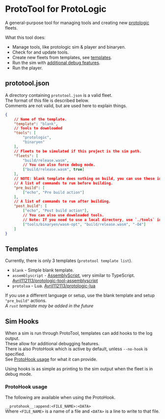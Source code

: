 # ProtoTool for ProtoLogic
A general-purpose tool for managing tools and creating new [protologic](https://github.com/Protologic/Release) fleets.  

What this tool does:  
- Manage tools, like protologic sim & player and binaryen.  
- Check for and update tools.   
- Create new fleets from templates, see [templates](#templates).  
- Run the sim with [additional debug features](#sim-hooks).  
- Run the player.  


## prototool.json
A directory containing `prototool.json` is a valid fleet.  
The format of this file is described below.  
Comments are not valid, but are used here to explain things.  
```json
{
	// Name of the template.
	"template": "blank",
	// Tools to downloaded
	"tools": [
		"protologic",
		"binaryen"
	],
	// Fleets to be simulated if this project is the sim path.
	"fleets": [
		"build/release.wasm",
		// You can also force debug mode.
		["build/release.wasm", true]
	],
	// NOTE: blank template does nothing on build, you can use these instead.
	// A list of commands to run before building.
	"pre_build": [
		["echo", "Pre build action"]
	],
	// A list of commands to run after building.
	"post_build": [
		["echo", "Post build action"],
		// You can also use downloaded tools.
		// Note: If you need to use a local directory, use `./tools` instead.
		["tools/binaryen/wasm-opt", "build/release.wasm", "-O4"]
	]
}
```


## Templates
Currently, there is only 3 templates (`prototool template list`).  
- `blank` - Simple blank template.  
- `assemblyscript` - [AssemblyScript](https://www.assemblyscript.org/), very similar to TypeScript.  [Avril112113/protologic-tool-assemblyscript](https://github.com/Avril112113/protologic-tool-assemblyscript)    
- `protolua` - Lua. [Avril112113/protologic-lua](https://github.com/Avril112113/protologic-lua)  

If you use a different language or setup, use the blank template and setup `"pre_build"` actions.  
*A `rust` template may be added in the future*  


## Sim Hooks
When a sim is run through ProtoTool, templates can add hooks to the log output.  
These allow for additional debugging features.  
There is also ProtoHook which is active by default, unless `--no-hook` is specified.  
See [ProtoHook usage](#protohook-usage) for what it can provide.  

Using hooks is as simple as printing to the sim output when the fleet is in debug mode.  


### ProtoHook usage
The following are available when using the ProtoHook.  

`__protohook__:append:<FILE_NAME>:<DATA>`  
Where `<FILE_NAME>` is a name of a file and `<DATA>` is a line to write to that file.  

